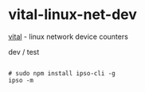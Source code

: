 vital-linux-net-dev
===================

[vital](https://github.com/nomilous/vital) - linux network device counters


dev / test 

```

# sudo npm install ipso-cli -g
ipso -m

```
